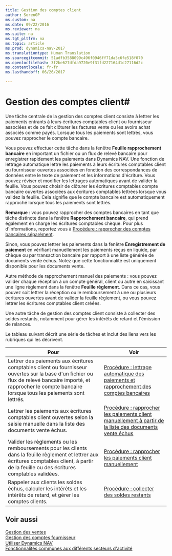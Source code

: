 ```yaml
---
title: Gestion des comptes client
author: SorenGP
ms.custom: na
ms.date: 09/22/2016
ms.reviewer: na
ms.suite: na
ms.tgt_pltfrm: na
ms.topic: article
ms.prod: dynamics-nav-2017
ms.translationtype: Human Translation
ms.sourcegitcommit: 51adfb3588099c496f0946ff71da5c6fe518f070
ms.openlocfilehash: 3f2be627dfda9720e9f31fd227164d1c27116d2c
ms.contentlocale: fr-fr
ms.lasthandoff: 06/26/2017

---
```


# <a name="manage-receivables"></a>Gestion des comptes client#
Une tâche centrale de la gestion des comptes client consiste à lettrer les paiements entrants à leurs écritures comptables client ou fournisseur associées et de ce fait clôturer les factures vente ou les avoirs achat associés comme payés. Lorsque tous les paiements sont lettrés, vous pouvez rapprocher le compte bancaire.  

Vous pouvez effectuer cette tâche dans la fenêtre **Feuille rapprochement bancaire** en important un fichier ou un flux de relevé bancaire pour enregistrer rapidement les paiements dans Dynamics NAV. Une fonction de lettrage automatique lettre les paiements à leurs écritures comptables client ou fournisseur ouvertes associées en fonction des correspondances de données entre le texte de paiement et les informations d'écriture. Vous pouvez réviser et modifier les lettrages automatiques avant de valider la feuille. Vous pouvez choisir de clôturer les écritures comptables compte bancaire ouvertes associées aux écritures comptables lettrées lorsque vous validez la feuille. Cela signifie que le compte bancaire est automatiquement rapproché lorsque tous les paiements sont lettrés.

**Remarque** : vous pouvez rapprocher des comptes bancaires en tant que tâche distincte dans la fenêtre **Rapprochement bancaire**, qui prend également en charge les écritures comptables chèque. Pour plus d'informations, reportez vous à [Procédure : rapprocher des comptes bancaires séparément](bank-how-reconcile-bank-accounts-separately.md).

Sinon, vous pouvez lettrer les paiements dans la fenêtre **Enregistrement de paiement** en vérifiant manuellement les paiements reçus en liquide, par chèque ou par transaction bancaire par rapport à une liste générée de documents vente échus. Notez que cette fonctionnalité est uniquement disponible pour les documents vente.

Autre méthode de rapprochement manuel des paiements : vous pouvez valider chaque réception à un compte général, client ou autre en saisissant une ligne règlement dans la fenêtre **Feuille règlement**. Dans ce cas, vous pouvez soit lettrer la réception ou le remboursement à une ou plusieurs écritures ouvertes avant de valider la feuille règlement, ou vous pouvez lettrer les écritures comptables client créées.

Une autre tâche de gestion des comptes client consiste à collecter des soldes restants, notamment pour gérer les intérêts de retard et l'émission de relances.

Le tableau suivant décrit une série de tâches et inclut des liens vers les rubriques qui les décrivent.

|Pour |Voir |
|---|----|
|Lettrer des paiements aux écritures comptables client ou fournisseur ouvertes sur la base d'un fichier ou flux de relevé bancaire importé, et rapprocher le compte bancaire lorsque tous les paiements sont lettrés.|[Procédure : lettrage automatique des paiements et rapprochement des comptes bancaires](receivables-apply-payments-auto-reconcile-bank-accounts.md)|
|Lettrer les paiements aux écritures comptables client ouvertes selon la saisie manuelle dans la liste des documents vente échus. | [Procédure : rapprocher les paiements client manuellement à partir de la liste des documents vente échus](receivables-how-reconcile-customer-payments-list-unpaid-sales-documents.md)|
|Valider les règlements ou les remboursements pour les clients dans la feuille règlement et lettrer aux écritures comptables client, à partir de la feuille ou des écritures comptables validées. | [Procédure : rapprocher les paiements client manuellement](receivables-how-apply-sales-transactions-manually.md) |
|Rappeler aux clients les soldes échus, calculer les intérêts et les intérêts de retard, et gérer les comptes clients. | [Procédure : collecter des soldes restants](receivables-collect-outstanding-balances.md) |

## <a name="see-also"></a>Voir aussi
[Gestion des ventes](sales-manage-sales.md)  
[Gestion des comptes fournisseur](payables-manage-payables.md)  
[Utiliser Dynamics NAV](ui-work-product.md)  
[Fonctionnalités communes aux différents secteurs d'activité](ui-across-business-areas.md)

